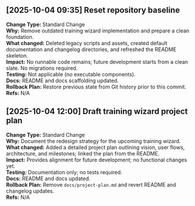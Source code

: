 ## [2025-10-04 09:35] Reset repository baseline
**Change Type:** Standard Change  
**Why:** Remove outdated training wizard implementation and prepare a clean foundation.  
**What changed:** Deleted legacy scripts and assets, created default documentation and changelog directories, and refreshed the README skeleton.  
**Impact:** No runnable code remains; future development starts from a clean slate. No migrations required.  
**Testing:** Not applicable (no executable components).  
**Docs:** README and docs scaffolding updated.  
**Rollback Plan:** Restore previous state from Git history prior to this commit.  
**Refs:** N/A

## [2025-10-04 12:00] Draft training wizard project plan
**Change Type:** Standard Change  
**Why:** Document the redesign strategy for the upcoming training wizard.  
**What changed:** Added a detailed project plan outlining vision, user flows, architecture, and milestones; linked the plan from the README.  
**Impact:** Provides alignment for future development; no functional changes yet.  
**Testing:** Documentation only; no tests required.  
**Docs:** README and docs updated.  
**Rollback Plan:** Remove `docs/project-plan.md` and revert README and changelog updates.  
**Refs:** N/A
